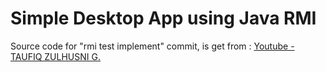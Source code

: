 # Simple Desktop App using Java RMI

Source code for "rmi test implement" commit, is get from : [Youtube - TAUFIQ ZULHUSNI G.](https://youtu.be/vlOKjWRsC10)
